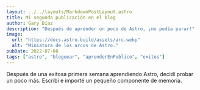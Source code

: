 ```yaml
---
layout: ../../layouts/MarkdownPostLayout.astro
title: Mi segunda publicación en el blog
author: Gary Díaz
description: "Después de aprender un poco de Astro, ¡no podía parar!"
image:
  url: "https://docs.astro.build/assets/arc.webp"
  alt: "Miniatura de los arcos de Astro."
pubDate: 2022-07-08
tags: ["astro", "bloguear", "aprenderEnPublico", "exitos"]
---
```


Después de una exitosa primera semana aprendiendo Astro, decidí probar un poco más. Escribí e importé un pequeño componente de memoria.
